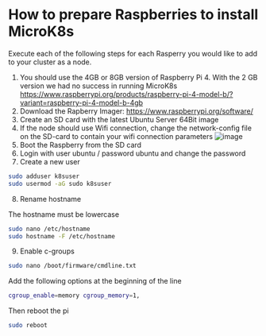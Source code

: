 # How to prepare Raspberries to install MicroK8s

Execute each of the following steps for each Rasperry you would like to add to your cluster as a node.

1. You should use the 4GB or 8GB version of Raspberry Pi 4. With the 2 GB version we had no success in running MicroK8s
https://www.raspberrypi.org/products/raspberry-pi-4-model-b/?variant=raspberry-pi-4-model-b-4gb
2. Download the Rapberry Imager:
https://www.raspberrypi.org/software/
3. Create an SD card with the latest Ubuntu Server 64Bit image
4. If the node should use Wifi connection, change the network-config file on the SD-card to contain your wifi connection parameters
![image](https://user-images.githubusercontent.com/11467601/114423556-94a39100-9bb7-11eb-8b96-a6d68b0630af.png)
5. Boot the Raspberry from the SD card
6. Login with user ubuntu / password ubuntu and change the password
7. Create a new user
```bash
sudo adduser k8suser
sudo usermod -aG sudo k8suser
```
8. Rename hostname

The hostname must be lowercase
```bash
sudo nano /etc/hostname
sudo hostname -F /etc/hostname
```
9. Enable c-groups
```bash
sudo nano /boot/firmware/cmdline.txt
```
Add the following options at the beginning of the line
```bash
cgroup_enable=memory cgroup_memory=1,
```
Then reboot the pi
```bash
sudo reboot
```
